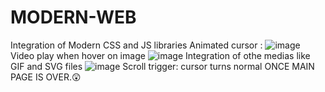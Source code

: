# MODERN-WEB
Integration of Modern CSS and JS libraries
Animated cursor :
![image](https://github.com/SACHIN-BAMNIYA/MODERN-WEB/assets/159703523/11457116-c3ae-472f-a6c9-2cd61110d5c2)
Video play when hover on image
![image](https://github.com/SACHIN-BAMNIYA/MODERN-WEB/assets/159703523/3f40158b-fd96-490e-9896-b7a7a9e1e107)
Integration of othe medias like GIF and SVG files
![image](https://github.com/SACHIN-BAMNIYA/MODERN-WEB/assets/159703523/14d26b99-0435-4d5c-b777-deebb550ad76)
Scroll trigger:
cursor turns normal ONCE MAIN PAGE IS OVER.😲
